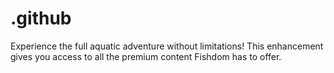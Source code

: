 # .github
Experience the full aquatic adventure without limitations! This enhancement gives you access to all the premium content Fishdom has to offer.
